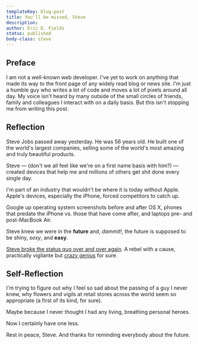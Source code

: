 ```yaml
---
templateKey: blog-post
title: You'll be missed, Steve
description:
author: Eric D. Fields
status: published
body-class: steve
---
```


## Preface

I am not a well-known web developer. I've yet to work on anything that made its way to the front page of any widely read blog or news site. I'm just a humble guy who writes a lot of code and moves a lot of pixels around all day. My voice isn't heard by many outside of the small circles of friends, family and colleagues I interact with on a daily basis. But this isn't stopping me from writing this post.

## Reflection

Steve Jobs passed away yesterday. He was 56 years old. He built one of the world's largest companies, selling some of the world's most amazing and truly beautiful products.

Steve — (don't we all feel like we're on a first name basis with him?) — created devices that help me and millions of others get shit done every single day.

I'm part of an industry that wouldn't be where it is today without Apple. Apple's devices, especially the iPhone, forced competitors to catch up.

Google up operating system screenshots before and after OS X, phones that predate the iPhone vs. those that have come after, and laptops pre- and post-MacBook Air.

Steve knew we were in the **future** and, _dammit!_, the future is supposed to be shiny, _sexy_, and **easy**.

[Steve broke the status quo over and over again](http://37signals.com/svn/posts/3021-steve-jobs-changed). A rebel with a cause, practically vigilante but [crazy genius](http://www.loopinsight.com/2011/10/06/steve-jobs-narrates-the-crazy-ones/) for sure.

## Self-Reflection

I'm trying to figure out why I feel so sad about the passing of a guy I never knew, why flowers and vigils at retail stores across the world seem so appropriate (a first of its kind, for sure).

Maybe because I never thought I had any living, breathing personal heroes.

Now I certainly have one less.

Rest in peace, Steve. And thanks for reminding everybody about the future.
